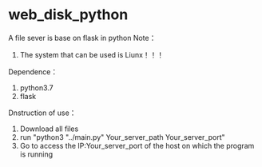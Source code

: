 # web_disk_python
A file sever is base on flask in python
Note：
1. The system that can be used is Liunx！！！

Dependence：
1. python3.7
2. flask

Dnstruction of use：
1. Download all files
2. run "python3 "../main.py" Your_server_path Your_server_port"
3. Go to access the IP:Your_server_port of the host on which the program is running
